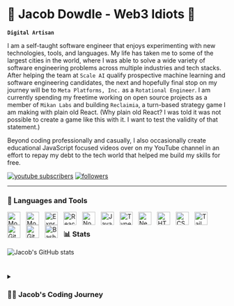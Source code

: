 # 🛫 Jacob Dowdle - Web3 Idiots 🛬

**`Digital Artisan`**

I am a self-taught software engineer that enjoys experimenting with new technologies, tools, and languages. My life has taken me to some of the largest cities in the world, where I was able to solve a wide variety of software engineering problems across multiple industries and tech stacks. After helping the team at `Scale AI` qualify prospective machine learning and software engineering candidates, the next and hopefully final stop on my journey will be to `Meta Platforms, Inc.` as a `Rotational Engineer`. I am currently spending my freetime working on open source projects as a member of `Mikan Labs` and building `Reclaimia`, a turn-based strategy game I am making with plain old React. (Why plain old React? I was told it was not possible to create a game like this with it. I want to test the validity of that statement.)

Beyond coding professionally and casually, I also occasionally create educational JavaScript focused videos over on my YouTube channel in an effort to repay my debt to the tech world that helped me build my skills for free.

   <p align="left">
      <a href="https://www.youtube.com/@web3idiots?sub_confirmation=1">
         <img alt="youtube subscribers" title="Subscribe to my YouTube channel" src="https://custom-icon-badges.demolab.com/youtube/channel/subscribers/UCscaDB5Sgar2CBc-hcx211w?color=%23E05D44&label=SUBSCRIBE&logo=video&logoColor=white&style=for-the-badge&labelColor=CE4630"/></a> 
      <a href="https://github.com/jakovid?tab=followers">
         <img alt="followers" title="Follow me on Github" src="https://custom-icon-badges.demolab.com/github/followers/jakovid?color=236ad3&labelColor=1155ba&style=for-the-badge&logo=person-add&label=Follow&logoColor=white"/></a>
      
   </p>

---

### 🧰 Languages and Tools

<img align="left" alt="Mongodb" width="30px" style="padding-right:10px;" src="https://cdn.jsdelivr.net/gh/devicons/devicon@latest/icons/mongodb/mongodb-original.svg" />

<img align="left" alt="Mongoose" width="30px" style="padding-right:10px;" src="https://cdn.jsdelivr.net/gh/devicons/devicon@latest/icons/mongoose/mongoose-original-wordmark.svg" />

<img align="left" alt="Express" width="30px" style="padding-right:10px;" src="https://cdn.jsdelivr.net/gh/devicons/devicon@latest/icons/express/express-original.svg" />

<img align="left" alt="React" width="30px" style="padding-right:10px;" src="https://cdn.jsdelivr.net/gh/devicons/devicon@latest/icons/react/react-original-wordmark.svg" />

<img align="left" alt="NodeJS" width="30px" style="padding-right:10px;" src="https://cdn.jsdelivr.net/gh/devicons/devicon@latest/icons/nodejs/nodejs-original.svg" />

<img align="left" alt="JavaScript" width="30px" style="padding-right:10px;" src="https://cdn.jsdelivr.net/gh/devicons/devicon/icons/javascript/javascript-original.svg"/>

<img align="left" alt="TypeScript" width="30px" style="padding-right:10px;" src="https://cdn.jsdelivr.net/gh/devicons/devicon/icons/typescript/typescript-plain.svg" />

<img align="left" alt="NextJS" width="30px" style="padding-right:10px;" src="https://cdn.jsdelivr.net/gh/devicons/devicon/icons/nextjs/nextjs-original.svg" />

<img align="left" alt="HTML" width="30px" style="padding-right:10px;" src="https://cdn.jsdelivr.net/gh/devicons/devicon/icons/html5/html5-plain.svg" />

<img align="left" alt="CSS" width="30px" style="padding-right:10px;" src="https://cdn.jsdelivr.net/gh/devicons/devicon/icons/css3/css3-plain.svg" />

<img align="left" alt="Tailwindcss" width="30px" style="padding-right:10px;" src="https://cdn.jsdelivr.net/gh/devicons/devicon/icons/tailwindcss/tailwindcss-original-wordmark.svg" />

<img align="left" alt="Git" width="30px" style="padding-right:10px;" src="https://cdn.jsdelivr.net/gh/devicons/devicon/icons/git/git-original.svg" />

<img align="left" alt="GitHub" width="30px" style="padding-right:10px;" src="https://cdn.jsdelivr.net/gh/devicons/devicon/icons/github/github-original.svg" />

<img align="left" alt="Bash" width="30px" style="padding-right:10px;" src="https://cdn.jsdelivr.net/gh/devicons/devicon/icons/bash/bash-original.svg" />

<br />

### 📊 Stats

![Jacob's GitHub stats](https://github-readme-stats.vercel.app/api?username=jakovid&show_icons=true&theme=gruvbox)

<!-- ![GitHub Streak](https://streak-stats.demolab.com?user=jakovid&theme=gruvbox&border_radius=4.5) -->

#

<details>
 <summary><h3>👨‍💻 Jacob's Coding Journey</h3></summary>

I held a variety of analytical focused roles after university. I did database creation and analysis for a legal services company that protected large corporations from those pesky workers that want to be compensated correctly, created industry reports for a financial services company that acted as a third party expert on behalf of banks and companies going public on the Hong Kong Stock Exhange, and completed a masters degree focused on official financing competition in Africa between the United States and China. In the summer of 2019, I had the option of working as a consultant for a major law firm in Shanghai, or moving to Taipei to bootstrap a company in the tourism industry. I chose the latter, and discovered programming when I taught myself how to build our webiste. 2020 was not a great year for a tourism company, but it allowed me to find a career I love. I have continued to build websites and web apps, joined a fellowship to learn DSA and system design, and co-founded a team that builds open source projects. Life is great, the job market isn't, but that won't stop me. As the youngest in a long line of coal miners, it was my destiny to hashtag learn to code.

[youtube]: https://www.youtube.com/@web3idiots
